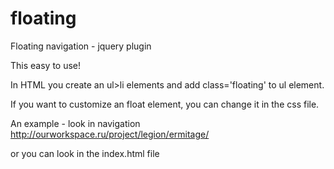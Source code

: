 floating
========

Floating navigation - jquery plugin

This easy to use!


In HTML you create an ul>li elements and add class='floating' to ul element.

If you want to customize an float element, you can change it in the css file. 

An example - look in navigation
http://ourworkspace.ru/project/legion/ermitage/

or you can look in the index.html file
